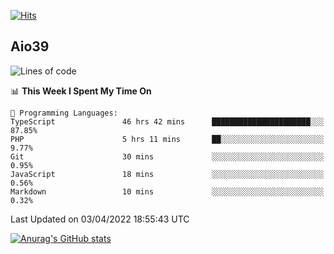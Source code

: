 [![Hits](https://hits.seeyoufarm.com/api/count/incr/badge.svg?url=https%3A%2F%2Fgithub.com%2Faio39&count_bg=%2339C5BB&title_bg=%23555555&icon=&icon_color=%23E7E7E7&title=hits&edge_flat=false)](https://hits.seeyoufarm.com)

## Aio39

<!--START_SECTION:waka-->
![Lines of code](https://img.shields.io/badge/From%20Hello%20World%20I%27ve%20Written-1%20Million%20lines%20of%20code-blue)

📊 **This Week I Spent My Time On** 

```text
💬 Programming Languages: 
TypeScript               46 hrs 42 mins      ██████████████████████░░░   87.85% 
PHP                      5 hrs 11 mins       ██░░░░░░░░░░░░░░░░░░░░░░░   9.77% 
Git                      30 mins             ░░░░░░░░░░░░░░░░░░░░░░░░░   0.95% 
JavaScript               18 mins             ░░░░░░░░░░░░░░░░░░░░░░░░░   0.56% 
Markdown                 10 mins             ░░░░░░░░░░░░░░░░░░░░░░░░░   0.32%

```


 Last Updated on 03/04/2022 18:55:43 UTC
<!--END_SECTION:waka-->
[![Anurag's GitHub stats](https://github-readme-stats.vercel.app/api?username=aio39)](https://github.com/anuraghazra/github-readme-stats)

<!--
**aio39/aio39** is a ✨ _special_ ✨ repository because its `README.md` (this file) appears on your GitHub profile.

Here are some ideas to get you started:

- 🔭 I’m currently working on ...
- 🌱 I’m currently learning ...
- 👯 I’m looking to collaborate on ...
- 🤔 I’m looking for help with ...
- 💬 Ask me about ...
- 📫 How to reach me: ...
- 😄 Pronouns: ...
- ⚡ Fun fact: ...
-->
